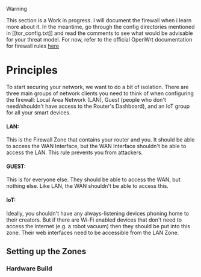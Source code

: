 >[!WARNING]
>This section is a Work in progress. I will document the firewall when i learn more about it. In the meantime, go through the config directories mentioned in [[tor_config.txt]] and read the comments to see what would be advisable for your threat model.
>For now, refer to the official OpenWrt documentation for firewall rules [here](https://openwrt.org/docs/guide-user/firewall/firewall_configuration)

# Principles
To start securing your network, we want to do a bit of isolation.
There are three main groups of network clients you need to think of when configuring the firewall: Local Area Network (LAN), Guest (people who don't need/shouldn't have access to the Router's Dashboard), and an IoT group for all your smart devices.
#### LAN:
This is the Firewall Zone that contains your router and you. It should be able to access the WAN Interface, but the WAN Interface shouldn't be able to access the LAN. This rule prevents you from attackers.

#### GUEST:
This is for everyone else. They should be able to access the WAN, but nothing else. Like LAN, the WAN shouldn't be able to access this.

#### IoT:
Ideally, you shouldn't have any always-listening devices phoning home to their creators. But if there are Wi-Fi enabled devices that don't need to access the internet (e.g. a robot vacuum) then they should be put into this zone. Their web interfaces need to be accessible from the LAN Zone.

## Setting up the Zones
### Hardware Build
